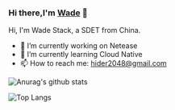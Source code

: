 ### Hi there,I'm [Wade](https://github.com/WadeStack) 👋

Hi, I'm Wade Stack, a SDET from China.

- 🔭 I’m currently working on Netease
- 🌱 I’m currently learning Cloud Native
- 📫 How to reach me: hider2048@gmail.com


![Anurag's github stats](https://github-readme-stats.vercel.app/api?username=WadeStack&show_icons=true&count_private=true)

![Top Langs](https://github-readme-stats.vercel.app/api/top-langs/?username=WadeStack&count_private=true&hide=HTML&layout=compact)


<!--
**WadeStack/WadeStack** is a ✨ _special_ ✨ repository because its `README.md` (this file) appears on your GitHub profile.
[![](https://steins-gate-visitor-count.greenhandatsjtu.repl.co/{wadestack})](https://github.com/greenhandatsjtu/steins-gate-visitor-count)
Here are some ideas to get you started:

- 🔭 I’m currently working on Netease
- 🌱 I’m currently learning Cloud Native
- 👯 I’m looking to collaborate on ...
- 🤔 I’m looking for help with ...
- 💬 Ask me about ...
- 📫 How to reach me: wadestack@outlook.com
- 😄 Pronouns: ...
- ⚡ Fun fact: ...
-->
